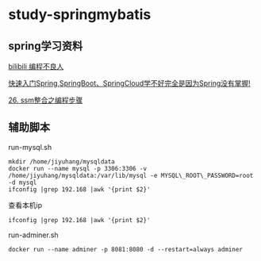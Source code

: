 # study-springmybatis
## spring学习资料

[bilibili 编程不良人](https://space.bilibili.com/352224540/channel/detail?cid=123397)

[快速入门Spring,SpringBoot、SpringCloud学不好完全是因为Spring没有掌握!](https://www.bilibili.com/video/BV12k4y167jK)

[26. ssm整合之编程步骤](https://www.bilibili.com/video/BV12k4y167jK?p=26)

## 辅助脚本
run-mysql.sh
```
mkdir /home/jiyuhang/mysqldata
docker run --name mysql -p 3306:3306 -v /home/jiyuhang/mysqldata:/var/lib/mysql -e MYSQL\_ROOT\_PASSWORD=root -d mysql
ifconfig |grep 192.168 |awk '{print $2}'
```

查看本机ip 
```
ifconfig |grep 192.168 |awk '{print $2}'
```

run-adminer.sh
```
docker run --name adminer -p 8081:8080 -d --restart=always adminer
```